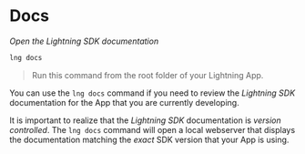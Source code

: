 # Docs

*Open the Lightning SDK documentation*

```bash
lng docs
```

> Run this command from the root folder of your Lightning App.

You can use the `lng docs` command if you need to review the *Lightning SDK* documentation for the App that you are currently developing.

It is important to realize that the *Lightning SDK* documentation is *version controlled*. The `lng docs` command will open
a local webserver that displays the documentation matching the *exact* SDK version that your App is using.
